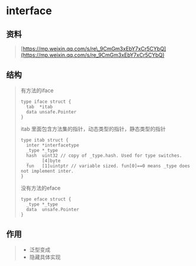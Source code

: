 # interface

## 资料

> [https://mp.weixin.qq.com/s/re\_9CmGm3xEbY7xCr5CYbQ](https://mp.weixin.qq.com/s/re_9CmGm3xEbY7xCr5CYbQ)

## 结构

> 有方法的iface
>
> ```
> type iface struct {
> 	tab  *itab
> 	data unsafe.Pointer
> }
> ```
>
> itab 里面包含方法集的指针，动态类型的指针，静态类型的指针
>
> ```
> type itab struct {
> 	inter *interfacetype
> 	_type *_type
> 	hash  uint32 // copy of _type.hash. Used for type switches.
> 	_     [4]byte
> 	fun   [1]uintptr // variable sized. fun[0]==0 means _type does not implement inter.
> }
> ```
>
>
>
> 没有方法的eface
>
> ```
> type eface struct {
> 	_type *_type
> 	data  unsafe.Pointer
> }
> ```





## 作用

> * 泛型变成
> * 隐藏具体实现



